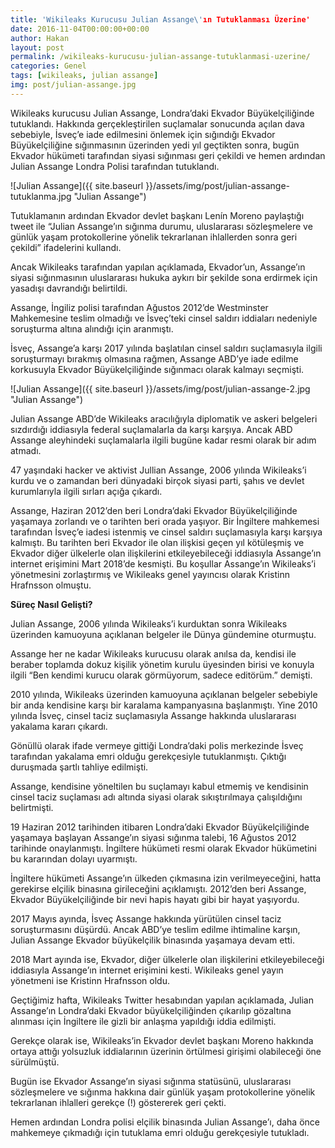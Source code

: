 ```yaml
---
title: 'Wikileaks Kurucusu Julian Assange\'ın Tutuklanması Üzerine'
date: 2016-11-04T00:00:00+00:00
author: Hakan
layout: post
permalink: /wikileaks-kurucusu-julian-assange-tutuklanmasi-uzerine/
categories: Genel
tags: [wikileaks, julian assange]
img: post/julian-assange.jpg
---
```

Wikileaks kurucusu Julian Assange, Londra’daki Ekvador Büyükelçiliğinde tutuklandı. Hakkında gerçekleştirilen suçlamalar sonucunda açılan dava sebebiyle, İsveç’e iade edilmesini önlemek için sığındığı Ekvador Büyükelçiliğine sığınmasının üzerinden yedi yıl geçtikten sonra, bugün Ekvador hükümeti tarafından siyasi sığınması geri çekildi ve hemen ardından Julian Assange Londra Polisi tarafından tutuklandı.

![Julian Assange]({{ site.baseurl }}/assets/img/post/julian-assange-tutuklanma.jpg "Julian Assange")


Tutuklamanın ardından Ekvador devlet başkanı Lenín Moreno paylaştığı tweet ile “Julian Assange’ın sığınma durumu, uluslararası sözleşmelere ve günlük yaşam protokollerine yönelik tekrarlanan ihlallerden sonra geri çekildi” ifadelerini kullandı.

Ancak Wikileaks tarafından yapılan açıklamada, Ekvador’un, Assange’ın siyasi sığınmasının uluslararası hukuka aykırı bir şekilde sona erdirmek için yasadışı davrandığı belirtildi.

Assange, İngiliz polisi tarafından Ağustos 2012’de Westminster Mahkemesine teslim olmadığı ve İsveç’teki cinsel saldırı iddiaları nedeniyle soruşturma altına alındığı için aranmıştı.

İsveç, Assange’a karşı 2017 yılında başlatılan cinsel saldırı suçlamasıyla ilgili soruşturmayı bırakmış olmasına rağmen, Assange ABD’ye iade edilme korkusuyla Ekvador Büyükelçiliğinde sığınmacı olarak kalmayı seçmişti.

![Julian Assange]({{ site.baseurl }}/assets/img/post/julian-assange-2.jpg "Julian Assange")

Julian Assange ABD’de Wikileaks aracılığıyla diplomatik ve askeri belgeleri sızdırdığı iddiasıyla federal suçlamalarla da karşı karşıya. Ancak ABD Assange aleyhindeki suçlamalarla ilgili bugüne kadar resmi olarak bir adım atmadı.

47 yaşındaki hacker ve aktivist Jullian Assange, 2006 yılında Wikileaks’i kurdu ve o zamandan beri dünyadaki birçok siyasi parti, şahıs ve devlet kurumlarıyla ilgili sırları açığa çıkardı.

Assange, Haziran 2012’den beri Londra’daki Ekvador Büyükelçiliğinde yaşamaya zorlandı ve o tarihten beri orada yaşıyor. Bir İngiltere mahkemesi tarafından İsveç’e iadesi istenmiş ve cinsel saldırı suçlamasıyla karşı karşıya kalmıştı. Bu tarihten beri Ekvador ile olan ilişkisi geçen yıl kötüleşmiş ve Ekvador diğer ülkelerle olan ilişkilerini etkileyebileceği iddiasıyla Assange’ın internet erişimini Mart 2018’de kesmişti. Bu koşullar Assange’ın Wikileaks’i yönetmesini zorlaştırmış ve Wikileaks genel yayıncısı olarak Kristinn Hrafnsson olmuştu.

**Süreç Nasıl Gelişti?**

Julian Assange, 2006 yılında Wikileaks’i kurduktan sonra Wikileaks üzerinden kamuoyuna açıklanan belgeler ile Dünya gündemine oturmuştu.

Assange her ne kadar Wikileaks kurucusu olarak anılsa da, kendisi ile beraber toplamda dokuz kişilik yönetim kurulu üyesinden birisi ve konuyla ilgili “Ben kendimi kurucu olarak görmüyorum, sadece editörüm.” demişti.

2010 yılında, Wikileaks üzerinden kamuoyuna açıklanan belgeler sebebiyle bir anda kendisine karşı bir karalama kampanyasına başlanmıştı. Yine 2010 yılında İsveç, cinsel taciz suçlamasıyla Assange hakkında uluslararası yakalama kararı çıkardı.

Gönüllü olarak ifade vermeye gittiği Londra’daki polis merkezinde İsveç tarafından yakalama emri olduğu gerekçesiyle tutuklanmıştı. Çıktığı duruşmada şartlı tahliye edilmişti.

Assange, kendisine yöneltilen bu suçlamayı kabul etmemiş ve kendisinin cinsel taciz suçlaması adı altında siyasi olarak sıkıştırılmaya çalışıldığını belirtmişti.

19 Haziran 2012 tarihinden itibaren Londra’daki Ekvador Büyükelçiliğinde yaşamaya başlayan Assange’ın siyasi sığınma talebi, 16 Ağustos 2012 tarihinde onaylanmıştı. İngiltere hükümeti resmi olarak Ekvador hükümetini bu kararından dolayı uyarmıştı.

İngiltere hükümeti Assange’ın ülkeden çıkmasına izin verilmeyeceğini, hatta gerekirse elçilik binasına girileceğini açıklamıştı. 2012’den beri Assange, Ekvador Büyükelçiliğinde bir nevi hapis hayatı gibi bir hayat yaşıyordu.

2017 Mayıs ayında, İsveç Assange hakkında yürütülen cinsel taciz soruşturmasını düşürdü. Ancak ABD’ye teslim edilme ihtimaline karşın, Julian Assange Ekvador büyükelçilik binasında yaşamaya devam etti.

2018 Mart ayında ise, Ekvador, diğer ülkelerle olan ilişkilerini etkileyebileceği iddiasıyla Assange’ın internet erişimini kesti. Wikileaks genel yayın yönetmeni ise Kristinn Hrafnsson oldu.

Geçtiğimiz hafta, Wikileaks Twitter hesabından yapılan açıklamada, Julian Assange’ın Londra’daki Ekvador büyükelçiliğinden çıkarılıp gözaltına alınması için İngiltere ile gizli bir anlaşma yapıldığı iddia edilmişti.

Gerekçe olarak ise, Wikileaks’in Ekvador devlet başkanı Moreno hakkında ortaya attığı yolsuzluk iddialarının üzerinin örtülmesi girişimi olabileceği öne sürülmüştü.

Bugün ise Ekvador Assange’ın siyasi sığınma statüsünü, uluslararası sözleşmelere ve sığınma hakkına dair günlük yaşam protokollerine yönelik tekrarlanan ihlalleri gerekçe (!) göstererek geri çekti.

Hemen ardından Londra polisi elçilik binasında Julian Assange’ı, daha önce mahkemeye çıkmadığı için tutuklama emri olduğu gerekçesiyle tutukladı.